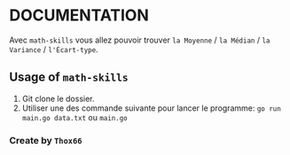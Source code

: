 # DOCUMENTATION 

Avec `math-skills` vous allez pouvoir trouver `la Moyenne` / `la Médian` / `la Variance` / `l'Écart-type`.


## Usage of `math-skills`

1. Git clone le dossier.
2. Utiliser une des commande suivante pour lancer le programme: 
`go run main.go data.txt` ou `main.go`

### Create by `Thox66`


